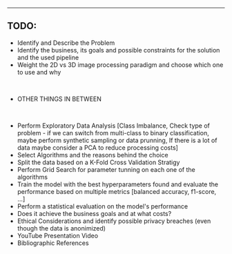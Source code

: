 ---

## TODO:
- Identify and Describe the Problem
- Identify the business, its goals and possible constraints for the solution and the used pipeline
- Weight the 2D vs 3D image processing paradigm and choose which one to use and why

<br/>

- OTHER THINGS IN BETWEEN

<br/>

- Perform Exploratory Data Analysis [Class Imbalance, Check type of problem - if we can switch from multi-class to binary classification, maybe perform synthetic sampling or data prunning, If there is a lot of data maybe consider a PCA to reduce processing costs]
- Select Algorithms and the reasons behind the choice
- Split the data based on a K-Fold Cross Validation Stratigy
- Perform Grid Search for parameter tunning on each one of the algorithms
- Train the model with the best hyperparameters found and evaluate the performance based on multiple metrics [balanced accuracy, f1-score, ...]
- Perform a statistical evaluation on the model's performance
- Does it achieve the business goals and at what costs?
- Ethical Considerations and identify possible privacy breaches (even though the data is anonimized)
- YouTube Presentation Video
- Bibliographic References